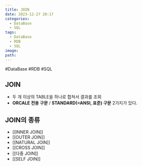 ```yaml
---
title: JOIN
date: 2023-12-27 20:17
categories:
  - DataBase
  - SQL
tags:
  - DataBase
  - RDB
  - SQL
image: 
path:
---
```

#DataBase #RDB #SQL 

## JOIN
- 두 개 이상의 TABLE을 하나로 합쳐서 결과를 조회
- **ORCALE 전용 구문** / **STANDARD(=ANSI, 표준) 구문** 2가지가 있다.

## JOIN의 종류
+ [[INNER JOIN]]
+ [[OUTER JOIN]]
+ [[NATURAL JOIN]]
+ [[CROSS JOIN]]
+ [[다중 JOIN]]
+ [[SELF JOIN]]

